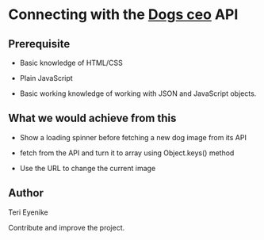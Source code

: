 # Connecting with the [Dogs ceo](https://dog.ceo/api/breeds/list/) API

## Prerequisite

* Basic knowledge of HTML/CSS

* Plain JavaScript

* Basic working knowledge of working with JSON and JavaScript objects.


## What we would achieve from this

* Show a loading spinner before fetching a new dog image from its API

* fetch from the API and turn it to array using Object.keys() method

* Use the URL to change the current image

## Author

Teri Eyenike

Contribute and improve the project.